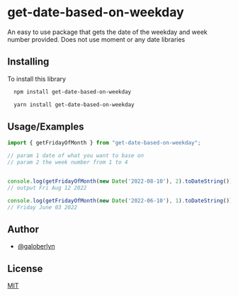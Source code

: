 
# get-date-based-on-weekday

An easy to use package that gets the date of the weekday and week number provided.
Does not use moment or any date libraries




## Installing

To install this library

```bash
  npm install get-date-based-on-weekday
```

```bash
  yarn install get-date-based-on-weekday
```


## Usage/Examples

```javascript
import { getFridayOfMonth } from "get-date-based-on-weekday";

// param 1 date of what you want to base on
// param 2 the week number from 1 to 4


console.log(getFridayOfMonth(new Date('2022-08-10'), 2).toDateString())
// output Fri Aug 12 2022

console.log(getFridayOfMonth(new Date('2022-06-10'), 1).toDateString());
// Friday June 03 2022
```


## Author

- [@galoberlyn](https://www.github.com/galoberlyn)


## License

[MIT](https://choosealicense.com/licenses/mit/)

